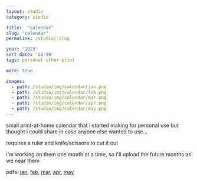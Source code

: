```yaml
---
layout: studio
category: studio

title:  "calendar"
slug: "calendar"
permalink: /studio/:slug

year: '2023'
sort-date: '23-99'
tags: personal other print

more: true

images:
  - path: /studio/img/calendar/jan.png
  - path: /studio/img/calendar/feb.png
  - path: /studio/img/calendar/mar.png
  - path: /studio/img/calendar/apr.png
  - path: /studio/img/calendar/may.png
---
```


<p>small print-at-home calendar that i started making for personal use but thought i could share in case anyone else wanted to use...</p>
<p>requires a ruler and knife/scissors to cut it out</p>
<p>i'm working on them one month at a time, so i'll upload the future months as we near them</p>
<p>pdfs: 
  <a target="_blank" href="/studio/img/calendar/jan.pdf">jan</a>, 
  <a target="_blank" href="/studio/img/calendar/feb.pdf">feb</a>, 
  <a target="_blank" href="/studio/img/calendar/mar.pdf">mar</a>,
  <a target="_blank" href="/studio/img/calendar/apr.pdf">apr</a>,
  <a target="_blank" href="/studio/img/calendar/may.pdf">may</a>
</p>
